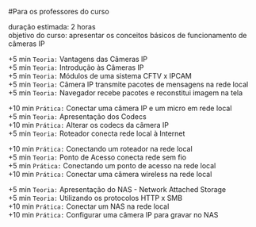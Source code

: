 #Para os professores do curso

duração estimada: 	2 horas  
objetivo do curso:	apresentar os conceitos básicos de funcionamento de câmeras IP  

+5 min `Teoria:`	Vantagens das Câmeras IP  
+5 min `Teoria:`	Introdução às Câmeras IP  
+5 min `Teoria:`	Módulos de uma sistema CFTV x IPCAM  
+5 min `Teoria:`	Câmera IP transmite pacotes de mensagens na rede local  
+5 min `Teoria:`	Navegador recebe pacotes e reconstitui imagem na tela  

+10 min `Prática:`	Conectar uma câmera IP e um micro em rede local  
+5 min `Teoria:`	Apresentação dos Codecs  
+10 min `Prática:`	Alterar os codecs da câmera IP  
+5 min `Teoria:`	Roteador conecta rede local à Internet  

+10 min `Prática:`	Conectando um roteador na rede local  
+5 min `Teoria:`	Ponto de Acesso conecta rede sem fio  
+5 min `Prática:`	Conectando um ponto de acesso na rede local  
+10 min `Prática:`	Conectar uma câmera wireless na rede local  

+5 min `Teoria:`	Apresentação do NAS - Network Attached Storage  
+5 min `Teoria:`	Utilizando os protocolos HTTP x SMB  
+10 min `Prática:`	Conectar um NAS na rede local  
+10 min `Prática:`	Configurar uma câmera IP para gravar no NAS  

